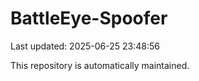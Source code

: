 # BattleEye-Spoofer

Last updated: 2025-06-25 23:48:56

This repository is automatically maintained.
